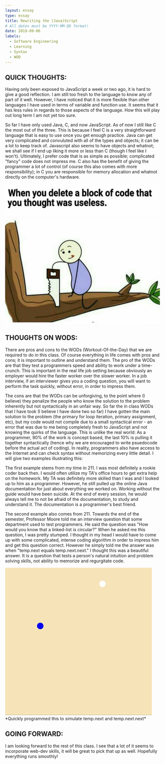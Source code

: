 ```yaml
---
layout: essay
type: essay
title: Rewriting the (Java)Script
# All dates must be YYYY-MM-DD format!
date: 2019-09-06
labels:
  - Software Engineering
  - Learning
  - Syntax
  - WOD
---
```



## QUICK THOUGHTS:

Having only been exposed to JavaScript a week or two ago, it is hard to give a good reflection. I am still too fresh to the language to know any of part of it well. However, I have noticed that it is more flexible than other languages I have used in terms of variable and function use. It seems that it has less rules in regards to those aspects of the language. How this will play out long term I am not yet too sure.

So far I have only used Java, C, and now JavaScript. As of now I still like C the most out of the three. This is because I feel C is a very straightforward language that is easy to use once you get enough practice. Java can get very complicated and convuluted with all of the types and objects; it can be a lot to keep track of. Javascript also seems to have objects and whatnot; we shall see if I end up liking it more or less than C (though I feel like I won't). Ultimately, I prefer code that is as simple as possible; complicated "fancy" code does not impress me. C also has the benefit of giving the programmer a lot of control (of course this also comes with more responsibility); in C you are responsible for memory allocation and whatnot directly on the computer's hardware. 

<img class="ui tiny left circular floated image" src="../images/memecoders.jpg">

## THOUGHTS ON WODS:

There are pros and cons to the WODs (Workout-Of-the-Day) that we are required to do in this class. Of course everything in life comes with pros and cons; it is important to outline and understand them. The pro of the WODs are that they test a programmers speed and ability to work under a time-crunch. This is important in the real life job setting because obviously an employer would hire the faster worker over the slower worker. In a job interview, if an interviewer gives you a coding question, you will want to perform the task quickly, without error, in order to impress them.

The cons are that the WODs can be unforgiving, to the point where (I believe) they penalize the people who know the solution to the problem inherently but not syntactically in an unfair way. So far the in class WODs that I have took (I believe I have done two so far) I have gotten the main solution to the problem (the primary for loop iteration, primary assignment, etc), but my code would not compile due to a small syntactical error - an error that was due to me being completely fresh to JavaScript and not knowing the quirks of the language. This is unlike the real world: As a programmer, 90% of the work is concept based, the last 10% is pulling it together syntactically (hence why we are encouraged to write psuedocode before the actual act of coding). In reality, programmers also have access to the Internet and can check syntax without memorizing every little detail. I will give two examples illustrating this:

The first example stems from my time in 211. I was most definitely a rookie coder back then. I would often utilize my TA's office hours to get extra help on the homework. My TA was definitely more skilled than I was and I looked up to him as a programmer. However, he still pulled up the online Java documentation for just about everything we worked on. Working without the guide would have been suicide. At the end of every session, he would always tell me to not be afraid of the documentation, to study and understand it. The documentation is a programmer's best friend.

The second example also comes from 211. Towards the end of the semester, Professor Moore told me an interview question that some department used to test programmers. He said the question was "How would you know that a linked-list is circular?" When he asked me this question, I was pretty stumped. I thought in my head I would have to come up with some complicated, intense coding algorithm in order to impress him and get this question correct. However he simply told me the answer was when "temp.next equals temp.next.next." I thought this was a beautiful answer. It is a question that tests a person's natural intuition and problem solving skills, not ability to memorize and regurgitate code. 

<div class="ui medium rounded images">
<img class="ui image" src="../images/orbitals.gif">
</div>
*Quickly programmed this to simulate temp.next and temp.next.next*

## GOING FORWARD:

I am looking forward to the rest of this class. I see that a lot of it seems to incorporate web-dev skills, it will be great to pick that up as well. Hopefully everything runs smoothly!

